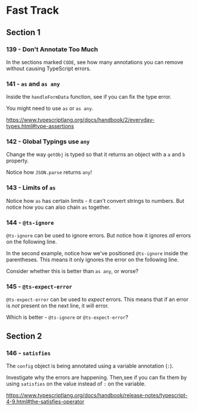 # Fast Track

## Section 1

### 139 - Don't Annotate Too Much

In the sections marked `CODE`, see how many annotations you can remove without causing TypeScript errors.

### 141 - `as` and `as any`

Inside the `handleFormData` function, see if you can fix the type error.

You might need to use `as` or `as any`.

https://www.typescriptlang.org/docs/handbook/2/everyday-types.html#type-assertions

### 142 - Global Typings use `any`

Change the way `getObj` is typed so that it returns an object with a `a` and `b` property.

Notice how `JSON.parse` returns `any`!

### 143 - Limits of `as`

Notice how `as` has certain limits - it can't convert strings to numbers. But notice how you can also chain `as` together.

### 144 - `@ts-ignore`

`@ts-ignore` can be used to ignore errors. But notice how it ignores _all_ errors on the following line.

In the second example, notice how we've positioned `@ts-ignore` inside the parentheses. This means it only ignores the error on the following line.

Consider whether this is better than `as any`, or worse?

### 145 - `@ts-expect-error`

`@ts-expect-error` can be used to _expect_ errors. This means that if an error is _not_ present on the next line, it will error.

Which is better - `@ts-ignore` or `@ts-expect-error`?

## Section 2

### 146 - `satisfies`

The `config` object is being annotated using a variable annotation (`:`).

Investigate why the errors are happening. Then,see if you can fix them by using `satisfies` on the value instead of `:` on the variable.

https://www.typescriptlang.org/docs/handbook/release-notes/typescript-4-9.html#the-satisfies-operator
